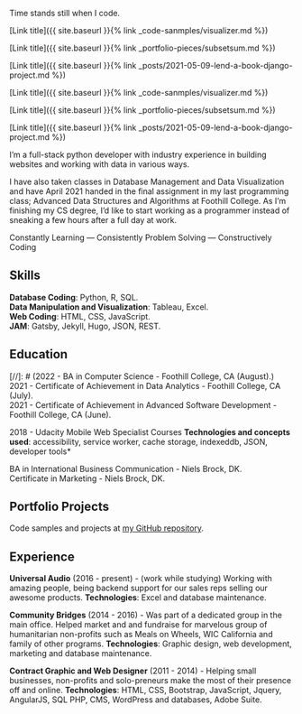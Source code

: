 Time stands still when I code.

[Link title]({{ site.baseurl }}{% link _code-sanmples/visualizer.md %})

[Link title]({{ site.baseurl }}{% link _portfolio-pieces/subsetsum.md %})

[Link title]({{ site.baseurl }}{% link _posts/2021-05-09-lend-a-book-django-project.md %})


[Link title]({{ site.baseurl }}{% link _code-sanmples/visualizer.md %})

[Link title]({{ site.baseurl }}{% link _portfolio-pieces/subsetsum.md %})

[Link title]({{ site.baseurl }}{% link _posts/2021-05-09-lend-a-book-django-project.md %})




I’m a full-stack python developer with industry experience in building websites and working with data in various ways.

I have also taken classes in Database Management and Data Visualization and have April 2021 handed in the final assignment in my last programming class; Advanced Data Structures and Algorithms at Foothill College. As I’m finishing my CS degree, I’d like to start working as a programmer instead of sneaking a few hours after a full day at work.

Constantly Learning — Consistently Problem Solving — Constructively Coding

## Skills
**Database Coding**: Python, R, SQL.  
**Data Manipulation and Visualization**: Tableau, Excel.  
**Web Coding**: HTML, CSS, JavaScript.  
**JAM**: Gatsby, Jekyll, Hugo, JSON, REST.  

## Education
[//]: # (2022 - BA in Computer Science - Foothill College, CA (August).)  
2021 - Certificate of Achievement in Data Analytics - Foothill College, CA (July).  
2021 - Certificate of Achievement in Advanced Software Development - Foothill College, CA (June). 

2018 - Udacity Mobile Web Specialist Courses
       **Technologies and concepts used**: accessibility, service worker, cache storage, indexeddb, JSON, developer tools*


BA in International Business Communication - Niels Brock, DK.  
Certificate in Marketing - Niels Brock, DK.

## Portfolio Projects
Code samples and projects at [my GitHub repository](https://github.com/peayah).

## Experience

**Universal Audio** 
(2016 - present) - 
(work while studying)
Working with amazing people, being backend support for our sales reps selling our awesome products. 
**Technologies**: Excel and database maintenance. 

**Community Bridges** 
(2014 - 2016) - 
Was part of a dedicated group in the main office. Helped market and and fundraise for marvelous group of humanitarian non-profits such as Meals on  Wheels, WIC California and family of other programs.
**Technologies**: Graphic design, web development, marketing and database maintenance.

**Contract Graphic and Web Designer** 
(2011 - 2014) - 
Helping small businesses, non-profits and solo-preneurs make the most of their presence off and online. 
**Technologies**: HTML, CSS, Bootstrap, JavaScript, Jquery, AngularJS, SQL PHP, CMS, WordPress and databases, Adobe Suite.

